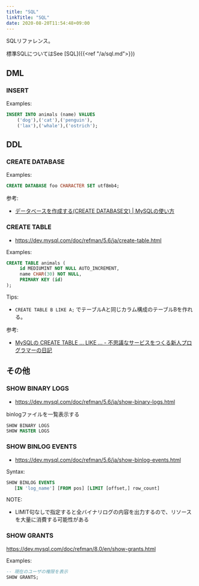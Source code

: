 ```yaml
---
title: "SQL"
linkTitle: "SQL"
date: 2020-08-20T11:54:48+09:00
---
```


SQLリファレンス。

標準SQLについてはSee [SQL]({{<ref "/a/sql.md">}})

## DML
### INSERT

Examples:

```sql
INSERT INTO animals (name) VALUES
    ('dog'),('cat'),('penguin'),
    ('lax'),('whale'),('ostrich');
```

## DDL
### CREATE DATABASE

Examples:

```sql
CREATE DATABASE foo CHARACTER SET utf8mb4;
```

参考:

- [データベースを作成する(CREATE DATABASE文) | MySQLの使い方](https://www.dbonline.jp/mysql/database/index1.html)

### CREATE TABLE

- https://dev.mysql.com/doc/refman/5.6/ja/create-table.html

Examples:

```sql
CREATE TABLE animals (
     id MEDIUMINT NOT NULL AUTO_INCREMENT,
     name CHAR(30) NOT NULL,
     PRIMARY KEY (id)
);
```

Tips:

- `CREATE TABLE B LIKE A;` でテーブルAと同じカラム構成のテーブルBを作れる。

参考:

- [MySQLの CREATE TABLE ... LIKE ... - 不思議なサービスをつくる新人プログラマーの日記](http://d.hatena.ne.jp/tnnsst35/20110604/1307181215 "MySQLの CREATE TABLE ... LIKE ... - 不思議なサービスをつくる新人プログラマーの日記")

## その他
### SHOW BINARY LOGS

- https://dev.mysql.com/doc/refman/5.6/ja/show-binary-logs.html

binlogファイルを一覧表示する

```sql
SHOW BINARY LOGS
SHOW MASTER LOGS
```

### SHOW BINLOG EVENTS

- https://dev.mysql.com/doc/refman/5.6/ja/show-binlog-events.html

Syntax:

```sql
SHOW BINLOG EVENTS
   [IN 'log_name'] [FROM pos] [LIMIT [offset,] row_count]
```

NOTE:

- LIMIT句なしで指定すると全バイナリログの内容を出力するので、リソースを大量に消費する可能性がある

### SHOW GRANTS

https://dev.mysql.com/doc/refman/8.0/en/show-grants.html

Examples:

```sql
-- 現在のユーザの権限を表示
SHOW GRANTS;
```

